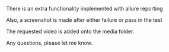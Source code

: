 There is an extra functionality implemented with allure reporting

Also, a screenshot is made after either failure or pass in the test

The requested video is added onto the media folder.

Any questions, please let me know.